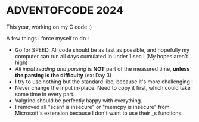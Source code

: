 # ADVENTOFCODE 2024

This year, working on my C code :)

A few things I force myself to do : 
- Go for SPEED. All code should be as fast as possible, and hopefully my computer can run all days cumulated in under 1 sec ! (My hopes aren't high)
- *All input reading and parsing* is **NOT** part of the measured time, **unless the parsing is the difficulty** (ex: Day 3)
- I try to use nothing but the standard libc, because it's more challenging ! 
- Never change the input in-place. Need to copy it first, which could take some time in every part.
- Valgrind should be perfectly happy with everything.
- I removed all "scanf is insecure" or "memcpy is insecure" from Microsoft's extension because I don't want to use their _s functions.
